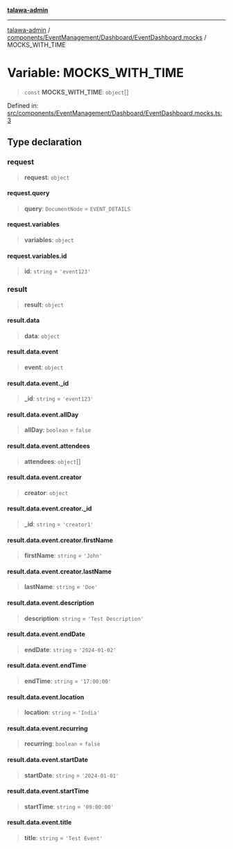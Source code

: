 [**talawa-admin**](../../../../../README.md)

***

[talawa-admin](../../../../../README.md) / [components/EventManagement/Dashboard/EventDashboard.mocks](../README.md) / MOCKS\_WITH\_TIME

# Variable: MOCKS\_WITH\_TIME

> `const` **MOCKS\_WITH\_TIME**: `object`[]

Defined in: [src/components/EventManagement/Dashboard/EventDashboard.mocks.ts:3](https://github.com/gautam-divyanshu/talawa-admin/blob/cfee07d9592eee1569f258baf49181c393e48f1b/src/components/EventManagement/Dashboard/EventDashboard.mocks.ts#L3)

## Type declaration

### request

> **request**: `object`

#### request.query

> **query**: `DocumentNode` = `EVENT_DETAILS`

#### request.variables

> **variables**: `object`

#### request.variables.id

> **id**: `string` = `'event123'`

### result

> **result**: `object`

#### result.data

> **data**: `object`

#### result.data.event

> **event**: `object`

#### result.data.event.\_id

> **\_id**: `string` = `'event123'`

#### result.data.event.allDay

> **allDay**: `boolean` = `false`

#### result.data.event.attendees

> **attendees**: `object`[]

#### result.data.event.creator

> **creator**: `object`

#### result.data.event.creator.\_id

> **\_id**: `string` = `'creator1'`

#### result.data.event.creator.firstName

> **firstName**: `string` = `'John'`

#### result.data.event.creator.lastName

> **lastName**: `string` = `'Doe'`

#### result.data.event.description

> **description**: `string` = `'Test Description'`

#### result.data.event.endDate

> **endDate**: `string` = `'2024-01-02'`

#### result.data.event.endTime

> **endTime**: `string` = `'17:00:00'`

#### result.data.event.location

> **location**: `string` = `'India'`

#### result.data.event.recurring

> **recurring**: `boolean` = `false`

#### result.data.event.startDate

> **startDate**: `string` = `'2024-01-01'`

#### result.data.event.startTime

> **startTime**: `string` = `'09:00:00'`

#### result.data.event.title

> **title**: `string` = `'Test Event'`
